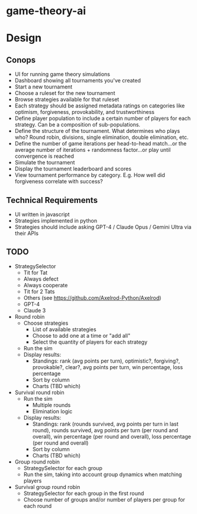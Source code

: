 # game-theory-ai

# Design

## Conops

- UI for running game theory simulations
- Dashboard showing all tournaments you've created
- Start a new tournament
- Choose a ruleset for the new tournament
- Browse strategies available for that ruleset
- Each strategy should be assigned metadata ratings on categories like optimism, forgiveness, provokability, and trustworthiness
- Define player population to include a certain number of players for each strategy. Can be a composition of sub-populations.
- Define the structure of the tournament. What determines who plays who? Round robin, divisions, single elimination, double elimination, etc.
- Define the number of game iterations per head-to-head match...or the average number of iterations + randomness factor...or play until convergence is reached
- Simulate the tournament
- Display the tournament leaderboard and scores
- View tournament performance by category. E.g. How well did forgiveness correlate with success?

## Technical Requirements

- UI written in javascript
- Strategies implemented in python
- Strategies should include asking GPT-4 / Claude Opus / Gemini Ultra via their APIs

## TODO

- StrategySelector
    - Tit for Tat
    - Always defect
    - Always cooperate
    - Tit for 2 Tats
    - Others (see https://github.com/Axelrod-Python/Axelrod)
    - GPT-4
    - Claude 3
- Round robin
    - Choose strategies
        - List of available strategies
        - Choose to add one at a time or "add all"
        - Select the quantity of players for each strategy
    - Run the sim
    - Display results:
        - Standings: rank (avg points per turn), optimistic?, forgiving?, provokable?, clear?, avg points per turn, win percentage, loss percentage
        - Sort by column
        - Charts (TBD which)
- Survival round robin
    - Run the sim
        - Multiple rounds
        - Elimination logic
    - Display results:
        - Standings: rank (rounds survived, avg points per turn in last round), rounds survived, avg points per turn (per round and overall), win percentage (per round and overall), loss percentage (per round and overall)
        - Sort by column
        - Charts (TBD which)
- Group round robin
    - StrategySelector for each group
    - Run the sim, taking into account group dynamics when matching players
- Survival group round robin
    - StrategySelector for each group in the first round
    - Choose number of groups and/or number of players per group for each round